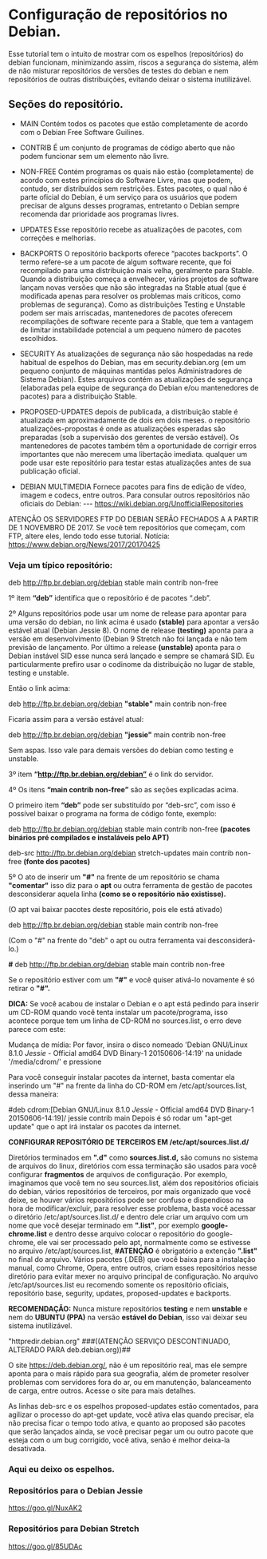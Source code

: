 # Configuração de repositórios no Debian. 

Esse tutorial tem o intuito de mostrar com os espelhos (repositórios) do debian funcionam, minimizando assim, riscos a segurança do sistema, além de não misturar repositórios de versões de testes do debian e nem repositórios de outras distribuições, evitando deixar o sistema inutilizável. 


## Seções do repositório. 

* MAIN
Contém todos os pacotes que estão completamente de acordo com o Debian Free Software Guilines. 

* CONTRIB
É um conjunto de programas de código aberto que não podem funcionar sem um elemento não livre. 

* NON-FREE
Contém programas os quais não estão (completamente) de acordo com estes princípios do Software Livre, mas que podem, contudo, ser distribuídos sem restrições. Estes pacotes, o qual não é parte oficial do Debian, é um serviço para os usuários que podem precisar de alguns desses programas, entretanto o Debian sempre recomenda dar prioridade aos programas livres.

* UPDATES 
Esse repositório recebe as atualizações de pacotes, com correções e melhorias. 

* BACKPORTS
O repositório backports oferece “pacotes backports”. O termo refere-se a um pacote de algum software recente, que foi recompilado para uma distribuição mais velha, geralmente para Stable.
Quando a distribuição começa a envelhecer, vários projetos de software lançam novas versões que não são integradas na Stable atual (que é modificada apenas para resolver os problemas mais críticos, como problemas de segurança). Como as distribuições Testing e Unstable podem ser mais arriscadas, mantenedores de pacotes oferecem recompilações de software recente para a Stable, que tem a vantagem de limitar instabilidade potencial a um pequeno número de pacotes escolhidos.

* SECURITY
As atualizações de segurança não são hospedadas na rede habitual de espelhos do Debian, mas em security.debian.org (em um pequeno conjunto de máquinas mantidas pelos Administradores de Sistema Debian). Estes arquivos contém as atualizações de segurança (elaboradas pela equipe de segurança do Debian e/ou mantenedores de pacotes) para a distribuição Stable.

* PROPOSED-UPDATES
depois de publicada, a distribuição stable é atualizada em aproximadamente de dois em dois meses. o repositório atualizações-propostas é onde as atualizações esperadas são preparadas (sob a supervisão dos gerentes de versão estável).
Os mantenedores de pacotes também têm a oportunidade de corrigir erros importantes que não merecem uma libertação imediata.
qualquer um pode usar este repositório para testar estas atualizações antes de sua publicação oficial. 

* DEBIAN MULTIMEDIA 
Fornece pacotes para fins de edição de vídeo, imagem e codecs, entre outros. 
Para consular outros repositórios não oficiais do Debian:
--- https://wiki.debian.org/UnofficialRepositories



ATENÇÃO OS SERVIDORES FTP DO DEBIAN SERÃO FECHADOS A A PARTIR DE 1 NOVEMBRO DE 2017.
Se você tem repositórios que começam, com FTP, altere eles, lendo todo esse tutorial.
Notícia: https://www.debian.org/News/2017/20170425

### Veja um típico repositório:
deb http://ftp.br.debian.org/debian stable main contrib non-free

1º item **“deb”** identifica que o repositório é de pacotes “.deb”. 

2º Alguns repositórios pode usar um nome de release para apontar para uma versão 
do debian, no link acima é usado **(stable)** para apontar a versão estável atual (Debian Jessie 8). O nome de release **(testing)** aponta para a versão em desenvolvimento (Debian 9 Stretch não foi lançada e não tem previsão de lançamento. Por último a release **(unstable)** aponta para o Debian instável SID esse nunca será lançado e sempre se chamará SID. 
Eu particularmente prefiro usar o codinome da distribuição no lugar de stable, testing e unstable. 


Então o link acima:

deb http://ftp.br.debian.org/debian **"stable"** main contrib non-free

Ficaria assim para a versão estável atual: 

deb http://ftp.br.debian.org/debian **"jessie"** main contrib non-free

Sem aspas. Isso vale para demais versões do debian como testing e unstable. 

3º item **“http://ftp.br.debian.org/debian”**  é o link do servidor. 

4º Os itens **“main contrib non-free”** são as seções explicadas acima. 

O primeiro item **“deb”** pode ser substituído por “deb-src”, com isso é possível baixar o programa na forma de código fonte, exemplo:

deb http://ftp.br.debian.org/debian stable main contrib non-free **(pacotes binários pré compilados e instaláveis pelo APT)**

deb-src http://ftp.br.debian.org/debian stretch-updates main contrib non-free **(fonte dos pacotes)**

5º O ato de inserir um **"#"** na frente de um repositório se chama **"comentar"** isso diz para o **apt** ou outra ferramenta de gestão de pacotes desconsiderar aquela linha **(como se o repositório não existisse).** 

(O apt vai baixar pacotes deste repositório, pois ele está ativado)


deb http://ftp.br.debian.org/debian stable main contrib non-free

(Com o "#" na frente do "deb" o apt ou outra ferramenta vai desconsiderá-lo.)


**#** deb http://ftp.br.debian.org/debian stable main contrib non-free

Se o repositório estiver com um **"#"** e você quiser ativá-lo novamente é só retirar o **"#".** 

**DICA:**
Se você acabou de instalar o Debian e o apt está pedindo para inserir um CD-ROM quando você tenta instalar um pacote/programa, isso acontece porque tem um linha de CD-ROM no sources.list, o erro deve parece com este:

Mudança de mídia: Por favor, insira o disco nomeado 'Debian GNU/Linux 8.1.0 _Jessie_ - Official amd64 DVD Binary-1 20150606-14:19' na unidade '/media/cdrom/' e pressione 

Para você conseguir instalar pacotes da internet, basta comentar ela inserindo um "#" na frente da linha do CD-ROM em /etc/apt/sources.list, dessa maneira:

#deb cdrom:[Debian GNU/Linux 8.1.0 _Jessie_ - Official amd64 DVD Binary-1 20150606-14:19]/ jessie contrib main
Depois é só rodar um "apt-get update" que o apt irá instalar os pacotes da internet. 

**CONFIGURAR REPOSITÓRIO DE TERCEIROS EM /etc/apt/sources.list.d/**

Diretórios terminados em **".d"** como **sources.list.d,** são comuns no sistema de arquivos do linux, diretórios com essa terminação são usados para você configurar **fragmentos** de arquivos de configuração. Por exemplo, imaginamos que você tem no seu sources.list, além dos repositórios oficiais do debian, vários repositórios de terceiros, por mais organizado que você deixe, se houver vários repositórios pode ser confuso e dispendioso na hora de modificar/excluir, para resolver esse problema, basta você acessar o diretório /etc/apt/sources.list.d/ e dentro dele criar um arquivo com um nome que você desejar terminado em **".list"**, por exemplo **google-chrome.list** e dentro desse arquivo colocar o repositório do google-chrome, ele vai ser processado pelo apt, normalmente como se estivesse no arquivo /etc/apt/sources.list, **#ATENÇÃO** é obrigatório a extenção **".list"** no final do arquivo. 
Vários pacotes (.DEB) que você baixa para a instalação manual, como Chrome, Opera, entre outros, criam esses repositórios nesse diretório para evitar mexer no arquivo principal de configuração. 
No arquivo /etc/apt/sources.list eu recomendo somente os repositório oficiais, repositório base, segurity, updates, proposed-updates e backports. 

**RECOMENDAÇÃO:** Nunca misture repositórios **testing** e nem **unstable** e nem do **UBUNTU (PPA)** na versão **estável do Debian**, isso vai deixar seu sistema inutilizável.

"httpredir.debian.org"  ###((ATENÇÃO SERVIÇO DESCONTINUADO, ALTERADO PARA deb.debian.org))##

O site https://deb.debian.org/, não é um repositório real, mas ele sempre aponta para o mais rápido para sua geografia, além de prometer resolver problemas com servidores fora do ar, ou em manutenção, balanceamento de carga, entre outros. Acesse o site para mais detalhes. 

As linhas deb-src e os espelhos proposed-updates estão comentados, para agilizar o processo do apt-get update, você ativa elas quando precisar, ela não precisa ficar o tempo todo ativa, e quanto ao proposed são pacotes que serão lançados ainda, se você precisar pegar um ou outro pacote que esteja com o um bug corrigido, você ativa, senão é melhor deixa-la desativada. 

### Aqui eu deixo os espelhos. 

### Repositórios para o Debian Jessie
https://goo.gl/NuxAK2

### Repositórios para Debian Stretch
https://goo.gl/85UDAc
